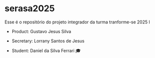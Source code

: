 # serasa2025
Esse é o repositório do projeto integrador da turma tranforme-se 2025
I

- Product: Gustavo Jesus Silva


 - Secretary: Lorrany Santos de Jesus 
- Student: Daniel da Silva Ferrari 🎓

 
